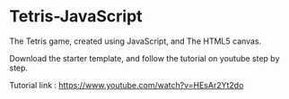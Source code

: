 # Tetris-JavaScript

The Tetris game, created using JavaScript, and The HTML5 canvas.

Download the starter template, and follow the tutorial on youtube step by step.

Tutorial link : https://www.youtube.com/watch?v=HEsAr2Yt2do
